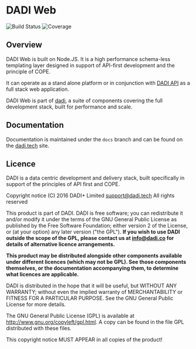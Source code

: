 # DADI Web

![Build Status](http://img.shields.io/badge/Release-1.0.0_Beta-green.svg?style=flat-square)&nbsp;![Coverage](https://img.shields.io/badge/Coverage-63%-yellow.svg?style=flat-square)

## Overview

DADI Web is built on Node.JS. It is a high performance schema-less templating layer designed in support of API-first development and the principle of COPE.

It can operate as a stand alone platform or in conjunction with [DADI API](https://github.com/dadi/api) as a full stack web application.

DADI Web is part of [dadi](https://github.com/dadi/), a suite of components covering the full development stack, built for performance and scale.

## Documentation

Documentation is maintained under the `docs` branch and can be found on the [dadi.tech](https://dadi.tech) site.

## Licence

DADI is a data centric development and delivery stack, built specifically in support of the principles of API first and COPE.

Copyright notice
(C) 2016 DADI+ Limited <support@dadi.tech>
All rights reserved

This product is part of DADI.
DADI is free software; you can redistribute it and/or modify
it under the terms of the GNU General Public License as
published by the Free Software Foundation; either version 2 of
the License, or (at your option) any later version ("the GPL").
**If you wish to use DADI outside the scope of the GPL, please
contact us at info@dadi.co for details of alternative licence
arrangements.**

**This product may be distributed alongside other components
available under different licences (which may not be GPL). See
those components themselves, or the documentation accompanying
them, to determine what licences are applicable.**

DADI is distributed in the hope that it will be useful,
but WITHOUT ANY WARRANTY; without even the implied warranty of
MERCHANTABILITY or FITNESS FOR A PARTICULAR PURPOSE.  See the
GNU General Public License for more details.

The GNU General Public License (GPL) is available at
http://www.gnu.org/copyleft/gpl.html.
A copy can be found in the file GPL distributed with
these files.

This copyright notice MUST APPEAR in all copies of the product!
